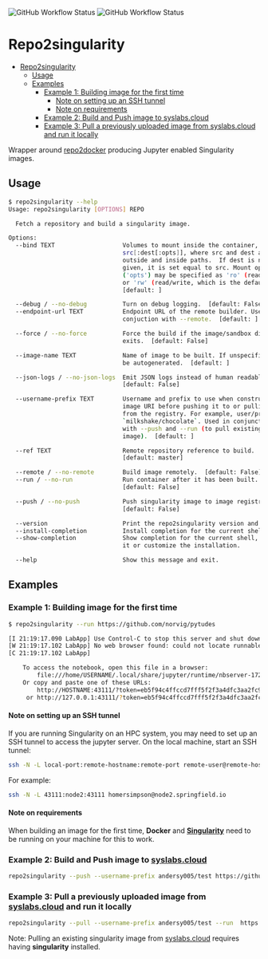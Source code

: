 ![GitHub Workflow Status](https://img.shields.io/github/workflow/status/andersy005/repo2singularity/CI?logo=github&style=for-the-badge)
![GitHub Workflow Status](https://img.shields.io/github/workflow/status/andersy005/repo2singularity/code-style?label=code%20style&logo=github&style=for-the-badge)

# Repo2singularity

- [Repo2singularity](#repo2singularity)
  - [Usage](#usage)
  - [Examples](#examples)
    - [Example 1: Building image for the first time](#example-1-building-image-for-the-first-time)
      - [Note on setting up an SSH tunnel](#note-on-setting-up-an-ssh-tunnel)
      - [Note on requirements](#note-on-requirements)
    - [Example 2: Build and Push image to syslabs.cloud](#example-2-build-and-push-image-to-syslabscloud)
    - [Example 3: Pull a previously uploaded image from syslabs.cloud and run it locally](#example-3-pull-a-previously-uploaded-image-from-syslabscloud-and-run-it-locally)

Wrapper around [repo2docker](https://github.com/jupyter/repo2docker) producing Jupyter enabled Singularity images.

## Usage

```bash
$ repo2singularity --help
Usage: repo2singularity [OPTIONS] REPO

  Fetch a repository and build a singularity image.

Options:
  --bind TEXT                   Volumes to mount inside the container, in form
                                src[:dest[:opts]], where src and dest are
                                outside and inside paths.  If dest is not
                                given, it is set equal to src. Mount options
                                ('opts') may be specified as 'ro' (read-only)
                                or 'rw' (read/write, which is the default)
                                [default: ]

  --debug / --no-debug          Turn on debug logging.  [default: False]
  --endpoint-url TEXT           Endpoint URL of the remote builder. Used in
                                conjuction with --remote.  [default: ]

  --force / --no-force          Force the build if the image/sandbox directory
                                exits.  [default: False]

  --image-name TEXT             Name of image to be built. If unspecified will
                                be autogenerated.  [default: ]

  --json-logs / --no-json-logs  Emit JSON logs instead of human readable logs.
                                [default: False]

  --username-prefix TEXT        Username and prefix to use when constructing
                                image URI before pushing it to or pulling it
                                from the registry. For example, user/prefix:
                                `milkshake/chocolate`. Used in conjunction
                                with --push and --run (to pull existing
                                image).  [default: ]

  --ref TEXT                    Remote repository reference to build.
                                [default: master]

  --remote / --no-remote        Build image remotely.  [default: False]
  --run / --no-run              Run container after it has been built.
                                [default: False]

  --push / --no-push            Push singularity image to image registry.
                                [default: False]

  --version                     Print the repo2singularity version and exit.
  --install-completion          Install completion for the current shell.
  --show-completion             Show completion for the current shell, to copy
                                it or customize the installation.

  --help                        Show this message and exit.
```

## Examples

### Example 1: Building image for the first time

```bash
$ repo2singularity --run https://github.com/norvig/pytudes

[I 21:19:17.090 LabApp] Use Control-C to stop this server and shut down all kernels (twice to skip confirmation).
[W 21:19:17.102 LabApp] No web browser found: could not locate runnable browser.
[C 21:19:17.102 LabApp]

    To access the notebook, open this file in a browser:
        file:///home/USERNAME/.local/share/jupyter/runtime/nbserver-17263-open.html
    Or copy and paste one of these URLs:
        http://HOSTNAME:43111/?token=eb5f94c4ffccd7fff5f2f3a4dfc3aa2fc9e361c1a529bd25
     or http://127.0.0.1:43111/?token=eb5f94c4ffccd7fff5f2f3a4dfc3aa2fc9e361c1a529bd25
```

#### Note on setting up an SSH tunnel

If you are running Singularity on an HPC system, you may need to set up an SSH tunnel to access the jupyter server. On the local machine, start an SSH tunnel:

```bash
ssh -N -L local-port:remote-hostname:remote-port remote-user@remote-host
```

For example:

```bash
ssh -N -L 43111:node2:43111 homersimpson@node2.springfield.io
```

#### Note on requirements

When building an image for the first time, **Docker** and [**Singularity**](https://github.com/hpcng/singularity) need to be running on your machine for this to work.

### Example 2: Build and Push image to [syslabs.cloud](https://cloud.sylabs.io/library)

```bash
repo2singularity --push --username-prefix andersy005/test https://github.com/norvig/pytudes
```

### Example 3: Pull a previously uploaded image from [syslabs.cloud](https://cloud.sylabs.io/library) and run it locally

```bash
repo2singularity --pull --username-prefix andersy005/test --run  https://github.com/norvig/pytudes
```

Note: Pulling an existing singularity image from [syslabs.cloud](https://cloud.sylabs.io/) requires having **singularity** installed.

